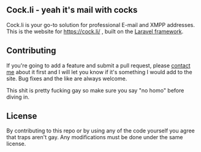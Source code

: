 ## Cock.li - yeah it's mail with cocks
Cock.li is your go-to solution for professional E-mail and XMPP addresses. This is the website for https://cock.li/ , built on the [Laravel framework](http://laravel.com/).

## Contributing
If you're going to add a feature and submit a pull request, please [contact me](https://cock.li/) about it first and I will let you know if it's something I would add to the site. Bug fixes and the like are always welcome.

This shit is pretty fucking gay so make sure you say "no homo" before diving in.

## License
By contributing to this repo or by using any of the code yourself you agree that traps aren't gay. Any modifications must be done under the same license.
